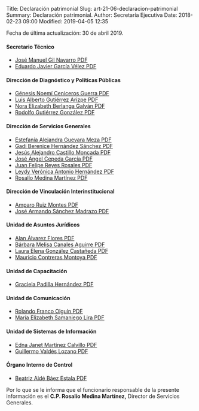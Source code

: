 Title: Declaración patrimonial
Slug: art-21-06-declaracion-patrimonial
Summary: Declaración patrimonial.
Author: Secretaría Ejecutiva
Date: 2018-02-23 09:00
Modified: 2019-04-05 12:35


Fecha de última actualización: 30 de abril 2019.

#### Secretario Técnico

* [José Manuel Gil Navarro <i class="fa fa-file-pdf-o" aria-hidden="true"></i> PDF](version-publica-de-la-declaracion-anual-jmgn.pdf)
* [Eduardo Javier García Vélez <i class="fa fa-file-pdf-o" aria-hidden="true"></i> PDF](version-publica-de-la-declaracion-anual-ejgv.pdf)

#### Dirección de Diagnóstico y Políticas Públicas

* [Génesis Noemí Ceniceros Guerra <i class="fa fa-file-pdf-o" aria-hidden="true"></i> PDF](version-publica-de-la-declaracion-anual-gncg.pdf)
* [Luis Alberto Gutiérrez Arizpe <i class="fa fa-file-pdf-o" aria-hidden="true"></i> PDF](version-publica-de-la-declaracion-anual-laga.pdf)
* [Nora Elizabeth Berlanga Galván <i class="fa fa-file-pdf-o" aria-hidden="true"></i> PDF](version-publica-de-la-declaracion-anual-nebg.pdf)
* [Rodolfo Gutiérrez González <i class="fa fa-file-pdf-o" aria-hidden="true"></i> PDF](version-publica-de-la-declaracion-anual-rgg.pdf)

#### Dirección de Servicios Generales

* [Estefanía Alejandra Guevara Meza <i class="fa fa-file-pdf-o" aria-hidden="true"></i> PDF](version-publica-de-la-declaracion-anual-eagm.pdf)
* [Gadi Berenice Hernández Sánchez <i class="fa fa-file-pdf-o" aria-hidden="true"></i> PDF](version-publica-de-la-declaracion-anual-gbhs.pdf)
* [Jesús Alejandro Castillo Moncada <i class="fa fa-file-pdf-o" aria-hidden="true"></i> PDF](version-publica-de-la-declaracion-anual-jacm.pdf)
* [José Ángel Cepeda García <i class="fa fa-file-pdf-o" aria-hidden="true"></i> PDF](version-publica-de-la-declaracion-anual-jacg.pdf)
* [Juan Felipe Reyes Rosales <i class="fa fa-file-pdf-o" aria-hidden="true"></i> PDF](version-publica-de-la-declaracion-anual-jfrr.pdf)
* [Leydy Verónica Antonio Hernández <i class="fa fa-file-pdf-o" aria-hidden="true"></i> PDF](version-publica-de-la-declaracion-anual-lvah.pdf)
* [Rosalío Medina Martínez <i class="fa fa-file-pdf-o" aria-hidden="true"></i> PDF](version-publica-de-la-declaracion-anual-rmm.pdf)

#### Dirección de Vinculación Interinstitucional

* [Amparo Ruiz Montes <i class="fa fa-file-pdf-o" aria-hidden="true"></i> PDF](version-publica-de-la-declaracion-anual-arm.pdf)
* [José Armando Sánchez Madrazo <i class="fa fa-file-pdf-o" aria-hidden="true"></i> PDF](version-publica-de-la-declaracion-anual-jasm.pdf)

#### Unidad de Asuntos Jurídicos

* [Alan Álvarez Flores <i class="fa fa-file-pdf-o" aria-hidden="true"></i> PDF](version-publica-de-la-declaracion-anual-aaf.pdf)
* [Bárbara Melisa Canales Aguirre <i class="fa fa-file-pdf-o" aria-hidden="true"></i> PDF](version-publica-de-la-declaracion-anual-bmca.pdf)
* [Laura Elena González Castañeda <i class="fa fa-file-pdf-o" aria-hidden="true"></i> PDF](version-publica-de-la-declaracion-anual-legc.pdf)
* [Mauricio Contreras Montoya <i class="fa fa-file-pdf-o" aria-hidden="true"></i> PDF](version-publica-de-la-declaracion-anual-mcm.pdf)

#### Unidad de Capacitación

* [Graciela Padilla Hernández <i class="fa fa-file-pdf-o" aria-hidden="true"></i> PDF](version-publica-de-la-declaracion-anual-gph.pdf)

#### Unidad de Comunicación

* [Rolando Franco Olguín <i class="fa fa-file-pdf-o" aria-hidden="true"></i> PDF](version-publica-de-la-declaracion-anual-rfo.pdf)
* [María Elizabeth Samaniego Lira <i class="fa fa-file-pdf-o" aria-hidden="true"></i> PDF](version-publica-de-la-declaracion-anual-mesl.pdf)

#### Unidad de Sistemas de Información

* [Edna Janet Martínez Calvillo <i class="fa fa-file-pdf-o" aria-hidden="true"></i> PDF](version-publica-de-la-declaracion-anual-ejmc.pdf)
* [Guillermo Valdés Lozano <i class="fa fa-file-pdf-o" aria-hidden="true"></i> PDF](version-publica-de-la-declaracion-anual-gvl.pdf)

#### Órgano Interno de Control

* [Beatriz Aidé Báez Estala <i class="fa fa-file-pdf-o" aria-hidden="true"></i> PDF](version-publica-de-la-declaracion-anual-babe.pdf)

Por lo que se le informa que el funcionario responsable de la presente información es el **C.P. Rosalío Medina Martínez,** Director de Servicios Generales.

